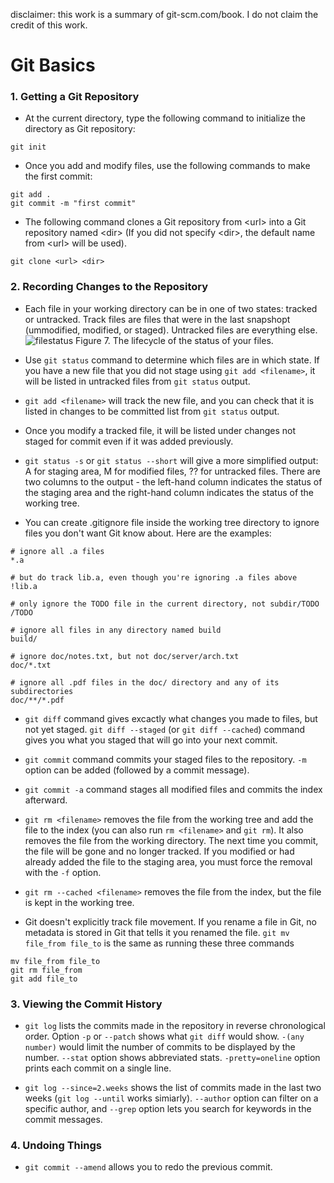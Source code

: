 disclaimer: this work is a summary of git-scm.com/book. I do not claim the credit of this work.
# Git Basics

### 1. Getting a Git Repository
* At the current directory, type the following command to initialize the directory as Git repository:
```
git init
```

* Once you add and modify files, use the following commands to make the first commit:
```
git add .
git commit -m "first commit"
```

* The following command clones a Git repository from \<url\> into a Git repository named \<dir\> (If you did not specify \<dir\>, the default name from \<url\> will be used).
```
git clone <url> <dir>
```

### 2. Recording Changes to the Repository
* Each file in your working directory can be in one of two states: tracked or untracked. Track files are files that were in the last snapshopt (ummodified, modified, or staged). Untracked files are everything else.
![filestatus](https://git-scm.com/book/en/v2/images/lifecycle.png) Figure 7. The lifecycle of the status of your files.
 
* Use `git status` command to determine which files are in which state. If you have a new file that you did not stage using `git add <filename>`, it will be listed in untracked files from `git status` output.

* `git add <filename>` will track the new file, and you can check that it is listed in changes to be committed list from `git status` output. 

* Once you modify a tracked file, it will be listed under changes not staged for commit even if it was added previously. 

* `git status -s` or `git status --short` will give a more simplified output: A for staging area, M for modified files, ?? for untracked files. There are two columns to the output - the left-hand column indicates the status of the staging area and the right-hand column indicates the status of the working tree.

* You can create .gitignore file inside the working tree directory to ignore files you don't want Git know about. Here are the examples:
```
# ignore all .a files
*.a

# but do track lib.a, even though you're ignoring .a files above
!lib.a

# only ignore the TODO file in the current directory, not subdir/TODO
/TODO

# ignore all files in any directory named build
build/

# ignore doc/notes.txt, but not doc/server/arch.txt
doc/*.txt

# ignore all .pdf files in the doc/ directory and any of its subdirectories
doc/**/*.pdf
```
* `git diff` command  gives excactly what changes you made to files, but not yet staged. `git diff --staged` (or `git diff --cached`) command gives you what you staged that will go into your next commit. 

* `git commit` command commits your staged files to the repository. `-m` option can be added (followed by a commit message). 

* `git commit -a` command stages all modified files and commits the index afterward. 

* `git rm <filename>` removes the file from the working tree and add the file to the index (you can also run `rm <filename>` and `git rm`). It also removes the file from the working directory. The next time you commit, the file will be gone and no longer tracked. If you modified or had already added the file to the staging area, you must force the removal with the `-f` option.

* `git rm --cached <filename>` removes the file from the index, but the file is kept in the working tree.

* Git doesn't explicitly track file movement. If you rename a file in Git, no metadata is stored in Git that tells it you renamed the file. `git mv file_from file_to` is the same as running these three commands
```
mv file_from file_to
git rm file_from
git add file_to
```

### 3. Viewing the Commit History
* `git log` lists the commits made in the repository in reverse chronological order. Option `-p` or `--patch` shows what `git diff` would show. `-(any number)` would limit the number of commits to be displayed by the number. `--stat` option shows abbreviated stats. `-pretty=oneline` option prints each commit on a single line.

* `git log --since=2.weeks` shows the list of commits made in the last two weeks (`git log --until` works simiarly). `--author` option can filter on a specific author, and `--grep` option lets you search for keywords in the commit messages. 

### 4. Undoing Things
* `git commit --amend` allows you to redo the previous commit.   
